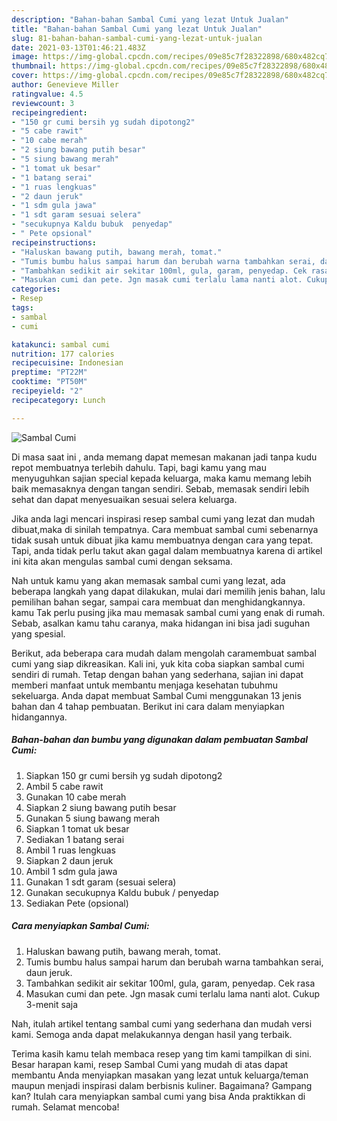 ```yaml
---
description: "Bahan-bahan Sambal Cumi yang lezat Untuk Jualan"
title: "Bahan-bahan Sambal Cumi yang lezat Untuk Jualan"
slug: 81-bahan-bahan-sambal-cumi-yang-lezat-untuk-jualan
date: 2021-03-13T01:46:21.483Z
image: https://img-global.cpcdn.com/recipes/09e85c7f28322898/680x482cq70/sambal-cumi-foto-resep-utama.jpg
thumbnail: https://img-global.cpcdn.com/recipes/09e85c7f28322898/680x482cq70/sambal-cumi-foto-resep-utama.jpg
cover: https://img-global.cpcdn.com/recipes/09e85c7f28322898/680x482cq70/sambal-cumi-foto-resep-utama.jpg
author: Genevieve Miller
ratingvalue: 4.5
reviewcount: 3
recipeingredient:
- "150 gr cumi bersih yg sudah dipotong2"
- "5 cabe rawit"
- "10 cabe merah"
- "2 siung bawang putih besar"
- "5 siung bawang merah"
- "1 tomat uk besar"
- "1 batang serai"
- "1 ruas lengkuas"
- "2 daun jeruk"
- "1 sdm gula jawa"
- "1 sdt garam sesuai selera"
- "secukupnya Kaldu bubuk  penyedap"
- " Pete opsional"
recipeinstructions:
- "Haluskan bawang putih, bawang merah, tomat."
- "Tumis bumbu halus sampai harum dan berubah warna tambahkan serai, daun jeruk."
- "Tambahkan sedikit air sekitar 100ml, gula, garam, penyedap. Cek rasa"
- "Masukan cumi dan pete. Jgn masak cumi terlalu lama nanti alot. Cukup 3-menit saja"
categories:
- Resep
tags:
- sambal
- cumi

katakunci: sambal cumi 
nutrition: 177 calories
recipecuisine: Indonesian
preptime: "PT22M"
cooktime: "PT50M"
recipeyield: "2"
recipecategory: Lunch

---
```



![Sambal Cumi](https://img-global.cpcdn.com/recipes/09e85c7f28322898/680x482cq70/sambal-cumi-foto-resep-utama.jpg)

Di masa  saat ini , anda memang dapat memesan makanan jadi tanpa kudu repot membuatnya terlebih dahulu. Tapi, bagi kamu yang mau menyuguhkan sajian special kepada keluarga, maka kamu memang lebih baik memasaknya dengan tangan sendiri. Sebab, memasak sendiri lebih sehat dan dapat menyesuaikan sesuai selera keluarga.

Jika anda lagi mencari inspirasi resep sambal cumi yang lezat dan mudah dibuat,maka di sinilah tempatnya. Cara membuat sambal cumi  sebenarnya tidak susah untuk dibuat jika kamu membuatnya dengan cara yang tepat. Tapi, anda tidak perlu takut akan gagal dalam membuatnya 
karena di artikel ini kita akan mengulas sambal cumi dengan seksama.  



Nah untuk kamu yang akan memasak sambal cumi yang lezat, ada beberapa langkah yang dapat dilakukan, mulai dari memilih jenis bahan, lalu pemilihan bahan segar, sampai cara membuat dan menghidangkannya. kamu Tak perlu pusing jika mau memasak sambal cumi yang enak di rumah. Sebab, asalkan kamu  tahu caranya, maka hidangan ini bisa jadi suguhan yang spesial.

Berikut, ada beberapa cara mudah dalam mengolah caramembuat sambal cumi yang siap dikreasikan. Kali ini, yuk kita coba siapkan sambal cumi sendiri di rumah. Tetap dengan bahan yang sederhana, sajian ini dapat memberi manfaat untuk membantu menjaga kesehatan tubuhmu sekeluarga. Anda dapat membuat Sambal Cumi menggunakan 13 jenis bahan dan 4 tahap pembuatan. Berikut ini cara dalam menyiapkan hidangannya.

<!--inarticleads1-->

##### Bahan-bahan dan bumbu yang digunakan dalam pembuatan Sambal Cumi:

1. Siapkan 150 gr cumi bersih yg sudah dipotong2
1. Ambil 5 cabe rawit
1. Gunakan 10 cabe merah
1. Siapkan 2 siung bawang putih besar
1. Gunakan 5 siung bawang merah
1. Siapkan 1 tomat uk besar
1. Sediakan 1 batang serai
1. Ambil 1 ruas lengkuas
1. Siapkan 2 daun jeruk
1. Ambil 1 sdm gula jawa
1. Gunakan 1 sdt garam (sesuai selera)
1. Gunakan secukupnya Kaldu bubuk / penyedap
1. Sediakan  Pete (opsional)




<!--inarticleads2-->

##### Cara menyiapkan Sambal Cumi:

1. Haluskan bawang putih, bawang merah, tomat.
1. Tumis bumbu halus sampai harum dan berubah warna tambahkan serai, daun jeruk.
1. Tambahkan sedikit air sekitar 100ml, gula, garam, penyedap. Cek rasa
1. Masukan cumi dan pete. Jgn masak cumi terlalu lama nanti alot. Cukup 3-menit saja




Nah, itulah artikel tentang  sambal cumi  yang sederhana dan mudah versi kami. Semoga anda dapat melakukannya dengan hasil yang terbaik. 

Terima kasih kamu telah membaca resep yang tim kami tampilkan di sini. Besar harapan kami, resep  Sambal Cumi yang mudah di atas dapat membantu Anda menyiapkan masakan yang lezat untuk keluarga/teman maupun menjadi inspirasi dalam berbisnis kuliner. Bagaimana? Gampang kan? Itulah cara menyiapkan sambal cumi yang bisa Anda praktikkan di rumah. Selamat mencoba!

